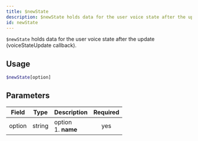 ```yaml
---
title: $newState 
description: $newState holds data for the user voice state after the update (voiceStateUpdate callback).
id: newState
---
```


`$newState` holds data for the user voice state after the update (voiceStateUpdate callback).

## Usage

```php
$newState[option]
```

## Parameters 


| Field     | Type    | Description                                        | Required |
|-----------|---------|----------------------------------------------------| :------: |
| option    | string  | option <br /> 1. **name**                            | yes      |
